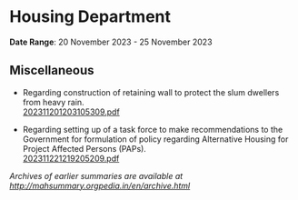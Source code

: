 # Housing Department

**Date Range**: 20 November 2023 - 25 November 2023


## Miscellaneous
- Regarding construction of retaining wall to protect the slum dwellers from heavy rain.\
  [202311201203105309.pdf](https://gr.maharashtra.gov.in/Site/Upload/Government%20Resolutions/English/202311201203105309.pdf)

- Regarding setting up of a task force to make recommendations to the Government for formulation of policy regarding Alternative Housing for Project Affected Persons (PAPs).\
  [202311221219205209.pdf](https://gr.maharashtra.gov.in/Site/Upload/Government%20Resolutions/English/202311221219205209.pdf)


*Archives of earlier summaries are available at http://mahsummary.orgpedia.in/en/archive.html*